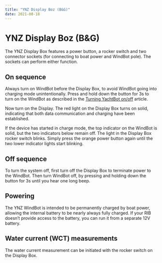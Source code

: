 ```yaml
---
title: "YNZ Display Boz (B&G)"
date: 2021-08-18
---
```

# YNZ Display Boz (B&G)

The YNZ Display Box features a power button, a rocker switch and two connector sockets (for connecting to boat power and WindBot pole). The sockets can perform either function.

  

On sequence
-----------

Always turn on WindBot before the Display Box, to avoid WindBot going into charging mode unintentionally. Press and hold down the button for 3s to turn on the WindBot as described in the [Turning YachtBot on/off](../../YachtBot%20Products/Deprecated%20articles/Turning%20YachtBot%20on/off.md) article.  

  

Now turn on the Display. The red light on the Display Box turns on solid, indicating that both data communication and charging have been established.

  

If the device has started in charge mode, the top indicator on the WindBot is solid, but the two indicators below remain off. The light in the Display Box rocker switch blinks. Simply press the orange power button again until the two lower indicator lights start blinking.

  

Off sequence
------------

To turn the system off, first turn off the Display Box to terminate power to the WindBot. Then turn WindBot off, by pressing and holding down the button for 3s until you hear one long beep.

  

Powering
--------

The YNZ WindBot is intended to be permanently charged by boat power, allowing the internal battery to be nearly always fully charged. If your RIB doesn’t provide access to the battery, you can run it from a separate 12V battery.  

  

Water current (WCT) measurements
--------------------------------

The water current measurement can be initiated with the rocker switch on the Display Box.